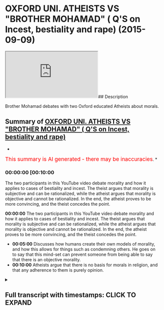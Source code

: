 # OXFORD UNI. ATHEISTS VS "BROTHER MOHAMAD" ( Q'S on Incest, bestiality and rape) (2015-09-09)

<iframe loading='lazy' src='https://www.youtube.com/embed/7cp4IKRrDK8'></iframe>## Description

Brother Mohamad debates with two Oxford educated Atheists about morals.

## Summary of [OXFORD UNI. ATHEISTS VS "BROTHER MOHAMAD" ( Q'S on Incest, bestiality and rape)](https://www.youtube.com/watch?v=7cp4IKRrDK8)

*

<span style="color:red; font-size:125%">This summary is AI generated - there may be inaccuracies</span>. *

### <a onclick="modifyYTiframeseektime('600')">00:00:00 [00:10:00</a>

The two participants in this YouTube video debate morality and how it applies to cases of bestiality and incest. The theist argues that morality is subjective and can be rationalized, while the atheist argues that morality is objective and cannot be rationalized. In the end, the atheist proves to be more convincing, and the theist concedes the point.

**<a onclick="modifyYTiframeseektime('0')">00:00:00</a>** The two participants in this YouTube video debate morality and how it applies to cases of bestiality and incest. The theist argues that morality is subjective and can be rationalized, while the atheist argues that morality is objective and cannot be rationalized. In the end, the atheist proves to be more convincing, and the theist concedes the point.

* **<a onclick="modifyYTiframeseektime('300')">00:05:00</a>** Discusses how humans create their own models of morality, and how this allows for things such as condemning others. He goes on to say that this mind-set can prevent someone from being able to say that there is an objective morality.
* **<a onclick="modifyYTiframeseektime('600')">00:10:00</a>** Atheists argue that there is no basis for morals in religion, and that any adherence to them is purely opinion.

<details><summary><h2>Full transcript with timestamps: CLICK TO EXPAND</h2></summary>

<a onclick="modifyYTiframeseektime('7)')">0:00:07 absolute loyalty cannot set to exist</a>
<a onclick="modifyYTiframeseektime('11)')">0:00:11 unless one believes in an all-knowing</a>
<a onclick="modifyYTiframeseektime('13)')">0:00:13 entity that dictates such truth that is</a>
<a onclick="modifyYTiframeseektime('18)')">0:00:18 because there is no social equivalent to</a>
<a onclick="modifyYTiframeseektime('20)')">0:00:20 sale the scientific method so you can't</a>
<a onclick="modifyYTiframeseektime('23)')">0:00:23 for example put morals under the</a>
<a onclick="modifyYTiframeseektime('25)')">0:00:25 microscope</a>
<a onclick="modifyYTiframeseektime('26)')">0:00:26 while ahora the suspect the two also</a>
<a onclick="modifyYTiframeseektime('29)')">0:00:29 educated in hated Michael who is</a>
<a onclick="modifyYTiframeseektime('33)')">0:00:33 studying Arabic and Islamic studies at</a>
<a onclick="modifyYTiframeseektime('37)')">0:00:37 Oxford University is going to Jordan</a>
<a onclick="modifyYTiframeseektime('39)')">0:00:39 today or tomorrow it's after Saturday</a>
<a onclick="modifyYTiframeseektime('42)')">0:00:42 and so he's going to immerse himself in</a>
<a onclick="modifyYTiframeseektime('44)')">0:00:44 an arabic-speaking country he's an</a>
<a onclick="modifyYTiframeseektime('46)')">0:00:46 atheist I'm a theist I believe in God he</a>
<a onclick="modifyYTiframeseektime('48)')">0:00:48 doesn't believe in God in this</a>
<a onclick="modifyYTiframeseektime('49)')">0:00:49 discussion we're gonna try and see which</a>
<a onclick="modifyYTiframeseektime('51)')">0:00:51 one makes more sense we're trying fish</a>
<a onclick="modifyYTiframeseektime('53)')">0:00:53 out of these arguments and so the first</a>
<a onclick="modifyYTiframeseektime('55)')">0:00:55 thing I will ask you if you say yeah</a>
<a onclick="modifyYTiframeseektime('61)')">0:01:01 ultimate truth actually as I say no it's</a>
<a onclick="modifyYTiframeseektime('66)')">0:01:06 not I can't say that not true and I like</a>
<a onclick="modifyYTiframeseektime('70)')">0:01:10 how you set me up there but again I hope</a>
<a onclick="modifyYTiframeseektime('74)')">0:01:14 I prove to you the view but generally</a>
<a onclick="modifyYTiframeseektime('77)')">0:01:17 I've come up with is my freedom to say</a>
<a onclick="modifyYTiframeseektime('78)')">0:01:18 broadly across the spectrum you consent</a>
<a onclick="modifyYTiframeseektime('80)')">0:01:20 is implementable really important I'm</a>
<a onclick="modifyYTiframeseektime('84)')">0:01:24 just because what you're saying is a bit</a>
<a onclick="modifyYTiframeseektime('86)')">0:01:26 of attempt intended to play and I want</a>
<a onclick="modifyYTiframeseektime('87)')">0:01:27 to come back to the core so you're</a>
<a onclick="modifyYTiframeseektime('90)')">0:01:30 saying that because I listened to you</a>
<a onclick="modifyYTiframeseektime('92)')">0:01:32 carefully I don't want to lose this</a>
<a onclick="modifyYTiframeseektime('93)')">0:01:33 point you said that something is</a>
<a onclick="modifyYTiframeseektime('94)')">0:01:34 rationalizing oh you can rationalize it</a>
<a onclick="modifyYTiframeseektime('96)')">0:01:36 and it's prescriptive and then you can</a>
<a onclick="modifyYTiframeseektime('99)')">0:01:39 move forward with that as a subjective</a>
<a onclick="modifyYTiframeseektime('100)')">0:01:40 rerunning you said back as a strong</a>
<a onclick="modifyYTiframeseektime('103)')">0:01:43 subjective perception as a strong</a>
<a onclick="modifyYTiframeseektime('104)')">0:01:44 subjective you've just described</a>
<a onclick="modifyYTiframeseektime('106)')">0:01:46 narcissism</a>
<a onclick="modifyYTiframeseektime('109)')">0:01:49 scribed not season it is rationalize</a>
<a onclick="modifyYTiframeseektime('113)')">0:01:53 abou in the mind of Marcy's and is</a>
<a onclick="modifyYTiframeseektime('115)')">0:01:55 prescriptive against the Jews so is it</a>
<a onclick="modifyYTiframeseektime('118)')">0:01:58 okay for Hitler to do what he did</a>
<a onclick="modifyYTiframeseektime('120)')">0:02:00 well that's what we have competing ideas</a>
<a onclick="modifyYTiframeseektime('123)')">0:02:03 about morality but it's okay I would say</a>
<a onclick="modifyYTiframeseektime('130)')">0:02:10 no but why not well because I have a</a>
<a onclick="modifyYTiframeseektime('133)')">0:02:13 different I believe I have more</a>
<a onclick="modifyYTiframeseektime('134)')">0:02:14 convincing idea when Rama to come so</a>
<a onclick="modifyYTiframeseektime('137)')">0:02:17 subjective morality versus subjective</a>
<a onclick="modifyYTiframeseektime('138)')">0:02:18 mind but both of them are crushing the</a>
<a onclick="modifyYTiframeseektime('140)')">0:02:20 lies that were both from prescriptive I</a>
<a onclick="modifyYTiframeseektime('141)')">0:02:21 would say none of it - one is</a>
<a onclick="modifyYTiframeseektime('143)')">0:02:23 International high school</a>
<a onclick="modifyYTiframeseektime('144)')">0:02:24 why not because they despise the minds</a>
<a onclick="modifyYTiframeseektime('146)')">0:02:26 they well regard that they want keeping</a>
<a onclick="modifyYTiframeseektime('149)')">0:02:29 in regard people's autonomy and so I</a>
<a onclick="modifyYTiframeseektime('151)')">0:02:31 have to keep it does that have certain</a>
<a onclick="modifyYTiframeseektime('152)')">0:02:32 so that ask me that's my own but no but</a>
<a onclick="modifyYTiframeseektime('154)')">0:02:34 you've said that you have to keep you</a>
<a onclick="modifyYTiframeseektime('155)')">0:02:35 just put something in there you</a>
<a onclick="modifyYTiframeseektime('156)')">0:02:36 superimpose that liberal principle is</a>
<a onclick="modifyYTiframeseektime('158)')">0:02:38 that has to keep himself into</a>
<a onclick="modifyYTiframeseektime('160)')">0:02:40 considerations people people autonomy</a>
<a onclick="modifyYTiframeseektime('162)')">0:02:42 and yeah yeah this is the harm principle</a>
<a onclick="modifyYTiframeseektime('163)')">0:02:43 Jase mill right and on liberty has wrote</a>
<a onclick="modifyYTiframeseektime('166)')">0:02:46 a book and he said you know so long as</a>
<a onclick="modifyYTiframeseektime('167)')">0:02:47 you're not harming anyone else do what</a>
<a onclick="modifyYTiframeseektime('169)')">0:02:49 you wanna do I mean in a nutshell really</a>
<a onclick="modifyYTiframeseektime('171)')">0:02:51 this this for the camera but middle</a>
<a onclick="modifyYTiframeseektime('174)')">0:02:54 isn't of the same sort of in this</a>
<a onclick="modifyYTiframeseektime('176)')">0:02:56 particular I mean you've caught the hum</a>
<a onclick="modifyYTiframeseektime('178)')">0:02:58 principle so what I'm saying to you know</a>
<a onclick="modifyYTiframeseektime('179)')">0:02:59 they're completely different I mean if</a>
<a onclick="modifyYTiframeseektime('181)')">0:03:01 I'm saying this is completely against</a>
<a onclick="modifyYTiframeseektime('183)')">0:03:03 Kansas idea</a>
<a onclick="modifyYTiframeseektime('186)')">0:03:06 okay actually it's not completely</a>
<a onclick="modifyYTiframeseektime('189)')">0:03:09 against it but that's another because</a>
<a onclick="modifyYTiframeseektime('190)')">0:03:10 you know so if you were to say for</a>
<a onclick="modifyYTiframeseektime('192)')">0:03:12 example the greatest benefit in a gang</a>
<a onclick="modifyYTiframeseektime('196)')">0:03:16 rape from by the gang rapers overwhelms</a>
<a onclick="modifyYTiframeseektime('199)')">0:03:19 out the person victim personal economy</a>
<a onclick="modifyYTiframeseektime('203)')">0:03:23 which is a liberal principle it's a</a>
<a onclick="modifyYTiframeseektime('205)')">0:03:25 liberal principle you get that one okay</a>
<a onclick="modifyYTiframeseektime('207)')">0:03:27 so how can you put your subjective</a>
<a onclick="modifyYTiframeseektime('209)')">0:03:29 liberal principle onto in there as if a</a>
<a onclick="modifyYTiframeseektime('211)')">0:03:31 subjective reality I'm not saying as</a>
<a onclick="modifyYTiframeseektime('214)')">0:03:34 injected I'm just saying it's some</a>
<a onclick="modifyYTiframeseektime('215)')">0:03:35 compelling to the point I can say the</a>
<a onclick="modifyYTiframeseektime('219)')">0:03:39 same thing about it's like but a</a>
<a onclick="modifyYTiframeseektime('222)')">0:03:42 dissolute and you convince people with</a>
<a onclick="modifyYTiframeseektime('224)')">0:03:44 that no but I can say the same thing</a>
<a onclick="modifyYTiframeseektime('225)')">0:03:45 about Judaism and Hinduism an indica set</a>
<a onclick="modifyYTiframeseektime('227)')">0:03:47 when the point is it's all subject and</a>
<a onclick="modifyYTiframeseektime('229)')">0:03:49 we can you see how life become so hard</a>
<a onclick="modifyYTiframeseektime('231)')">0:03:51 yeah to it can you see how it is this is</a>
<a onclick="modifyYTiframeseektime('233)')">0:03:53 why one of his colleagues also</a>
<a onclick="modifyYTiframeseektime('234)')">0:03:54 University Michael is more to do with</a>
<a onclick="modifyYTiframeseektime('237)')">0:03:57 social sciences of his buddies for</a>
<a onclick="modifyYTiframeseektime('239)')">0:03:59 Islamic studies and studying physics at</a>
<a onclick="modifyYTiframeseektime('245)')">0:04:05 Oxford so it's a bit more the twist the</a>
<a onclick="modifyYTiframeseektime('247)')">0:04:07 scientific edge to it</a>
<a onclick="modifyYTiframeseektime('249)')">0:04:09 he's also an atheist we're gonna go</a>
<a onclick="modifyYTiframeseektime('251)')">0:04:11 through some of the arguments for and</a>
<a onclick="modifyYTiframeseektime('253)')">0:04:13 against a deity so would you say is a</a>
<a onclick="modifyYTiframeseektime('256)')">0:04:16 post modernist think it's back yeah this</a>
<a onclick="modifyYTiframeseektime('257)')">0:04:17 bestiality and man haven't sessions for</a>
<a onclick="modifyYTiframeseektime('259)')">0:04:19 some new land horse or donkey</a>
<a onclick="modifyYTiframeseektime('263)')">0:04:23 okay did you say that it's wrong</a>
<a onclick="modifyYTiframeseektime('265)')">0:04:25 ultimately by altering the action you're</a>
<a onclick="modifyYTiframeseektime('269)')">0:04:29 asking me objectively yeah objectively</a>
<a onclick="modifyYTiframeseektime('271)')">0:04:31 no that's the reasoning for that is that</a>
<a onclick="modifyYTiframeseektime('276)')">0:04:36 it's not for me when you take me</a>
<a onclick="modifyYTiframeseektime('280)')">0:04:40 objective you mean effectively</a>
<a onclick="modifyYTiframeseektime('281)')">0:04:41 definitely done it's externally verses</a>
<a onclick="modifyYTiframeseektime('284)')">0:04:44 written in the code of the perspective</a>
<a onclick="modifyYTiframeseektime('286)')">0:04:46 saying about well I'm saying it's not</a>
<a onclick="modifyYTiframeseektime('289)')">0:04:49 it's unchangeable something else is</a>
<a onclick="modifyYTiframeseektime('290)')">0:04:50 definitely a true statement</a>
<a onclick="modifyYTiframeseektime('292)')">0:04:52 it's a next one it's and it would still</a>
<a onclick="modifyYTiframeseektime('294)')">0:04:54 be a true saying even if there was no</a>
<a onclick="modifyYTiframeseektime('295)')">0:04:55 community yeah but it's a true statement</a>
<a onclick="modifyYTiframeseektime('301)')">0:05:01 I say it's a true statement to say that</a>
<a onclick="modifyYTiframeseektime('302)')">0:05:02 this report about animal is the wrong</a>
<a onclick="modifyYTiframeseektime('306)')">0:05:06 thickness would you say buzzer Oh degree</a>
<a onclick="modifyYTiframeseektime('307)')">0:05:07 that is a wrong thing but not the same</a>
<a onclick="modifyYTiframeseektime('310)')">0:05:10 reasoning and grinding gee well you</a>
<a onclick="modifyYTiframeseektime('312)')">0:05:12 can't hire a Zappos problem mate here's</a>
<a onclick="modifyYTiframeseektime('314)')">0:05:14 the hitting just because I'm opposed to</a>
<a onclick="modifyYTiframeseektime('316)')">0:05:16 - in the sense that I do not believe</a>
<a onclick="modifyYTiframeseektime('319)')">0:05:19 there's an absolute truth no absolute</a>
<a onclick="modifyYTiframeseektime('322)')">0:05:22 truth about - Jack well I mean it's like</a>
<a onclick="modifyYTiframeseektime('325)')">0:05:25 it just because I can't I can call I can</a>
<a onclick="modifyYTiframeseektime('328)')">0:05:28 so allow a lot of things because the</a>
<a onclick="modifyYTiframeseektime('329)')">0:05:29 reason is so they're pinyin and fluffy</a>
<a onclick="modifyYTiframeseektime('330)')">0:05:30 no no it doesn't mean nothing</a>
<a onclick="modifyYTiframeseektime('332)')">0:05:32 what does it mean it just means that I</a>
<a onclick="modifyYTiframeseektime('334)')">0:05:34 can't say it's hundred percent tricky</a>
<a onclick="modifyYTiframeseektime('336)')">0:05:36 and more likely when you're saying carbs</a>
<a onclick="modifyYTiframeseektime('337)')">0:05:37 that let me just see if I were right so</a>
<a onclick="modifyYTiframeseektime('338)')">0:05:38 you're saying in common sense this one</a>
<a onclick="modifyYTiframeseektime('340)')">0:05:40 because your post oneness but you can</a>
<a onclick="modifyYTiframeseektime('342)')">0:05:42 say all the balance probably my opinion</a>
<a onclick="modifyYTiframeseektime('343)')">0:05:43 this one no well it's been more than</a>
<a onclick="modifyYTiframeseektime('348)')">0:05:48 that so as a place more than 70 I had</a>
<a onclick="modifyYTiframeseektime('351)')">0:05:51 the idea that the one thing that to fill</a>
<a onclick="modifyYTiframeseektime('355)')">0:05:55 this world obviously I can't necessarily</a>
<a onclick="modifyYTiframeseektime('357)')">0:05:57 guarantee I'm even in okay that's a very</a>
<a onclick="modifyYTiframeseektime('360)')">0:06:00 horrible thing for me if you're denying</a>
<a onclick="modifyYTiframeseektime('364)')">0:06:04 that then it's a huge amount make</a>
<a onclick="modifyYTiframeseektime('367)')">0:06:07 you should ask at being an entity is</a>
<a onclick="modifyYTiframeseektime('370)')">0:06:10 all-knowing then you can't have ultimate</a>
<a onclick="modifyYTiframeseektime('373)')">0:06:13 truths it's as simple as that and going</a>
<a onclick="modifyYTiframeseektime('375)')">0:06:15 back to this moral question about you</a>
<a onclick="modifyYTiframeseektime('379)')">0:06:19 know I got into Sanjay yeah no question</a>
<a onclick="modifyYTiframeseektime('382)')">0:06:22 I have you answer responder there how I</a>
<a onclick="modifyYTiframeseektime('384)')">0:06:24 can just habit slice it how precise it I</a>
<a onclick="modifyYTiframeseektime('386)')">0:06:26 said I said she did I say to hit that</a>
<a onclick="modifyYTiframeseektime('388)')">0:06:28 did what he did it was in his moral</a>
<a onclick="modifyYTiframeseektime('390)')">0:06:30 intro or his belief yeah dictator sir to</a>
<a onclick="modifyYTiframeseektime('393)')">0:06:33 the people that you know he you know he</a>
<a onclick="modifyYTiframeseektime('396)')">0:06:36 wanted to kill the Jews he wanted to</a>
<a onclick="modifyYTiframeseektime('397)')">0:06:37 make himself he wanted to be completely</a>
<a onclick="modifyYTiframeseektime('400)')">0:06:40 you know the Aryan race in the face</a>
<a onclick="modifyYTiframeseektime('402)')">0:06:42 dominant in Germany etc etc and he</a>
<a onclick="modifyYTiframeseektime('405)')">0:06:45 wanted to do to be exterminated</a>
<a onclick="modifyYTiframeseektime('414)')">0:06:54 okay so you do that not probably to what</a>
<a onclick="modifyYTiframeseektime('418)')">0:06:58 you probably want you to say hundreds in</a>
<a onclick="modifyYTiframeseektime('420)')">0:07:00 and I'm gonna give you and for the</a>
<a onclick="modifyYTiframeseektime('423)')">0:07:03 future I do think it is one can find</a>
<a onclick="modifyYTiframeseektime('424)')">0:07:04 that I don't mean I can say objectively</a>
<a onclick="modifyYTiframeseektime('426)')">0:07:06 but so high as in like to unimaginable</a>
<a onclick="modifyYTiframeseektime('430)')">0:07:10 higher than the point you need that's</a>
<a onclick="modifyYTiframeseektime('432)')">0:07:12 Mickey okay I probably let me let me</a>
<a onclick="modifyYTiframeseektime('435)')">0:07:15 explain let me speak to this because</a>
<a onclick="modifyYTiframeseektime('437)')">0:07:17 that was that was it perfectly I mean</a>
<a onclick="modifyYTiframeseektime('440)')">0:07:20 I'm just</a>
<a onclick="modifyYTiframeseektime('440)')">0:07:20 for me it's so openly one because the</a>
<a onclick="modifyYTiframeseektime('443)')">0:07:23 need reason my basis working to for them</a>
<a onclick="modifyYTiframeseektime('445)')">0:07:25 so yeah the first thing is that you have</a>
<a onclick="modifyYTiframeseektime('448)')">0:07:28 to observe the universe around you I</a>
<a onclick="modifyYTiframeseektime('451)')">0:07:31 need to go through this or else you</a>
<a onclick="modifyYTiframeseektime('453)')">0:07:33 won't make sense</a>
<a onclick="modifyYTiframeseektime('454)')">0:07:34 occasionally I'm sorry I'll try and get</a>
<a onclick="modifyYTiframeseektime('456)')">0:07:36 through as possible so that everything</a>
<a onclick="modifyYTiframeseektime('459)')">0:07:39 comes from senses and for me everything</a>
<a onclick="modifyYTiframeseektime('462)')">0:07:42 come from our set up so Dean like I</a>
<a onclick="modifyYTiframeseektime('464)')">0:07:44 experience everything comes from it</a>
<a onclick="modifyYTiframeseektime('466)')">0:07:46 everything introduced in which I'm</a>
<a onclick="modifyYTiframeseektime('467)')">0:07:47 experience with my senses</a>
<a onclick="modifyYTiframeseektime('469)')">0:07:49 so he was someone with that without all</a>
<a onclick="modifyYTiframeseektime('470)')">0:07:50 five senses and they've got a brain so</a>
<a onclick="modifyYTiframeseektime('475)')">0:07:55 experience experiences only don't exist</a>
<a onclick="modifyYTiframeseektime('478)')">0:07:58 it's not they do exist our way we gain</a>
<a onclick="modifyYTiframeseektime('480)')">0:08:00 experiences and you can get experience</a>
<a onclick="modifyYTiframeseektime('483)')">0:08:03 without senses if someone doesn't have</a>
<a onclick="modifyYTiframeseektime('486)')">0:08:06 all five senses even beat them have the</a>
<a onclick="modifyYTiframeseektime('488)')">0:08:08 ability smells yeah yeah you can still</a>
<a onclick="modifyYTiframeseektime('491)')">0:08:11 you can still much they can think that</a>
<a onclick="modifyYTiframeseektime('493)')">0:08:13 they don't know anything about their</a>
<a onclick="modifyYTiframeseektime('494)')">0:08:14 windows so everything comes from our</a>
<a onclick="modifyYTiframeseektime('505)')">0:08:25 experience and when I think about that I</a>
<a onclick="modifyYTiframeseektime('508)')">0:08:28 mean everything including me I can't as</a>
<a onclick="modifyYTiframeseektime('513)')">0:08:33 a result not leaving any objective</a>
<a onclick="modifyYTiframeseektime('515)')">0:08:35 morality yeah</a>
<a onclick="modifyYTiframeseektime('516)')">0:08:36 I cannot condemn anything for someone</a>
<a onclick="modifyYTiframeseektime('518)')">0:08:38 does one there okay what I mean by that</a>
<a onclick="modifyYTiframeseektime('521)')">0:08:41 you could probably think of something</a>
<a onclick="modifyYTiframeseektime('522)')">0:08:42 you condemn me that is very if there's</a>
<a onclick="modifyYTiframeseektime('525)')">0:08:45 no there's nothing like nothing if the</a>
<a onclick="modifyYTiframeseektime('527)')">0:08:47 brain one person in the university</a>
<a onclick="modifyYTiframeseektime('529)')">0:08:49 there's only one person you hang on I'll</a>
<a onclick="modifyYTiframeseektime('531)')">0:08:51 explain how I can't go there's only one</a>
<a onclick="modifyYTiframeseektime('533)')">0:08:53 person who knew this for me</a>
<a onclick="modifyYTiframeseektime('535)')">0:08:55 that person cannot do anything and that</a>
<a onclick="modifyYTiframeseektime('538)')">0:08:58 has great ties to Liberty libertarian</a>
<a onclick="modifyYTiframeseektime('541)')">0:09:01 views comedy I did but the material</a>
<a onclick="modifyYTiframeseektime('543)')">0:09:03 views is subjective they up and that's</a>
<a onclick="modifyYTiframeseektime('545)')">0:09:05 likely to prescribe to seduce is that's</a>
<a onclick="modifyYTiframeseektime('547)')">0:09:07 no point of me not believing inject yes</a>
<a onclick="modifyYTiframeseektime('549)')">0:09:09 you're imposing down I mean you're</a>
<a onclick="modifyYTiframeseektime('551)')">0:09:11 saying this is this is what Michael look</a>
<a onclick="modifyYTiframeseektime('553)')">0:09:13 by the way it's just this is so it's</a>
<a onclick="modifyYTiframeseektime('554)')">0:09:14 very interesting because it's just it</a>
<a onclick="modifyYTiframeseektime('556)')">0:09:16 shows you the mind of to be honest with</a>
<a onclick="modifyYTiframeseektime('558)')">0:09:18 you socially constructed 21st century</a>
<a onclick="modifyYTiframeseektime('560)')">0:09:20 men whenever we talk to them about</a>
<a onclick="modifyYTiframeseektime('562)')">0:09:22 morals they always refer back to the</a>
<a onclick="modifyYTiframeseektime('564)')">0:09:24 Enlightenment all right</a>
<a onclick="modifyYTiframeseektime('565)')">0:09:25 Liberty a little television but what I'm</a>
<a onclick="modifyYTiframeseektime('567)')">0:09:27 talking about that we're talking about a</a>
<a onclick="modifyYTiframeseektime('568)')">0:09:28 world where models are completely</a>
<a onclick="modifyYTiframeseektime('570)')">0:09:30 subjective where human beings can make</a>
<a onclick="modifyYTiframeseektime('572)')">0:09:32 their own models and their own purpose</a>
<a onclick="modifyYTiframeseektime('574)')">0:09:34 and I can say even as you know as</a>
<a onclick="modifyYTiframeseektime('577)')">0:09:37 Richard Dawkins himself said so my</a>
<a onclick="modifyYTiframeseektime('590)')">0:09:50 question is having this kind of mind</a>
<a onclick="modifyYTiframeseektime('593)')">0:09:53 friend will stop you from being able to</a>
<a onclick="modifyYTiframeseektime('595)')">0:09:55 say that and you haven't said it yet but</a>
<a onclick="modifyYTiframeseektime('596)')">0:09:56 this is what we do</a>
<a onclick="modifyYTiframeseektime('599)')">0:09:59 you couldn't even say for example about</a>
<a onclick="modifyYTiframeseektime('601)')">0:10:01 you know killing a child or raping a</a>
<a onclick="modifyYTiframeseektime('603)')">0:10:03 child the babies</a>
<a onclick="modifyYTiframeseektime('604)')">0:10:04 kind of the same you know could you say</a>
<a onclick="modifyYTiframeseektime('606)')">0:10:06 that five hundred percent yeah no no no</a>
<a onclick="modifyYTiframeseektime('611)')">0:10:11 no it's close to a hundred senators</a>
<a onclick="modifyYTiframeseektime('613)')">0:10:13 assuming of course or there with Ryan</a>
<a onclick="modifyYTiframeseektime('616)')">0:10:16 and Michael</a>
<a onclick="modifyYTiframeseektime('617)')">0:10:17 whenever I sort of put them in a</a>
<a onclick="modifyYTiframeseektime('618)')">0:10:18 scenario they referred to Enlightenment</a>
<a onclick="modifyYTiframeseektime('621)')">0:10:21 ideas like liberalism</a>
<a onclick="modifyYTiframeseektime('623)')">0:10:23 in himself autonomy etc the problem was</a>
<a onclick="modifyYTiframeseektime('627)')">0:10:27 that is that liberalism like any of the</a>
<a onclick="modifyYTiframeseektime('629)')">0:10:29 human ideologies is actually unprovable</a>
<a onclick="modifyYTiframeseektime('631)')">0:10:31 objectively from an atheistic</a>
<a onclick="modifyYTiframeseektime('634)')">0:10:34 perspective which macrosse1 expected a</a>
<a onclick="modifyYTiframeseektime('636)')">0:10:36 bearing that in mind an atheist can't</a>
<a onclick="modifyYTiframeseektime('639)')">0:10:39 actually disprove any model</a>
<a onclick="modifyYTiframeseektime('642)')">0:10:42 to be objectively incorrect I want 80s</a>
<a onclick="modifyYTiframeseektime('646)')">0:10:46 to really pay attention to that point</a>
<a onclick="modifyYTiframeseektime('648)')">0:10:48 especially as it relates for example to</a>
<a onclick="modifyYTiframeseektime('650)')">0:10:50 criticizing religious people Muslims</a>
<a onclick="modifyYTiframeseektime('653)')">0:10:53 were tough it was the moon to put our</a>
<a onclick="modifyYTiframeseektime('654)')">0:10:54 head start or was a man but growing a</a>
<a onclick="modifyYTiframeseektime('656)')">0:10:56 bit they have no basis really to say</a>
<a onclick="modifyYTiframeseektime('659)')">0:10:59 that this is utterly wrong or absolutely</a>
<a onclick="modifyYTiframeseektime('661)')">0:11:01 wrong it would have no basis to do that</a>
<a onclick="modifyYTiframeseektime('664)')">0:11:04 in fact look I challenge any</a>
<a onclick="modifyYTiframeseektime('667)')">0:11:07 faithfulness to pick up on any of the</a>
<a onclick="modifyYTiframeseektime('670)')">0:11:10 morals of Islam or any of the other</a>
<a onclick="modifyYTiframeseektime('672)')">0:11:12 religions in fact and say that this is</a>
<a onclick="modifyYTiframeseektime('675)')">0:11:15 absolutely wrong you can't disprove</a>
<a onclick="modifyYTiframeseektime('678)')">0:11:18 religion like that no matter how much</a>
<a onclick="modifyYTiframeseektime('680)')">0:11:20 you say this is bad because it's morally</a>
<a onclick="modifyYTiframeseektime('683)')">0:11:23 unacceptable that's only gonna be your</a>
<a onclick="modifyYTiframeseektime('685)')">0:11:25 opinion now having said that we are very</a>
<a onclick="modifyYTiframeseektime('689)')">0:11:29 moral creatures and I want you to really</a>
<a onclick="modifyYTiframeseektime('691)')">0:11:31 think about it psychologically and</a>
<a onclick="modifyYTiframeseektime('692)')">0:11:32 physiologically we're moral creatures</a>
<a onclick="modifyYTiframeseektime('695)')">0:11:35 emotionally we're moral where did those</a>
<a onclick="modifyYTiframeseektime('697)')">0:11:37 morals come from how comes</a>
<a onclick="modifyYTiframeseektime('700)')">0:11:40 such Moors are so deeply rooted within</a>
<a onclick="modifyYTiframeseektime('703)')">0:11:43 us</a>
</details>
